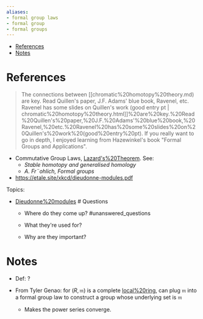 ```yaml
---
aliases:
- formal group laws
- formal group
- formal groups
---
```


-   [References](#references)
-   [Notes](#notes)














References
==========

> The connections between [[chromatic%20homotopy%20theory.md) are key. Read Quillen's paper, J.F. Adams' blue book, Ravenel, etc. Ravenel has some slides on Quillen's work (good entry pt | chromatic%20homotopy%20theory.html]]%20are%20key.%20Read%20Quillen's%20paper,%20J.F.%20Adams'%20blue%20book,%20Ravenel,%20etc.%20Ravenel%20has%20some%20slides%20on%20Quillen's%20work%20(good%20entry%20pt). If you really want to go in depth, I enjoyed learning from Hazewinkel's book "Formal Groups and Applications".

-   Commutative Group Laws, [Lazard's%20Theorem](Lazard's%20Theorem). See:
    -   *Stable homotopy and generalised homology*
    -   *A. Fr¨ohlich, Formal groups*
-   <https://etale.site/xkcd/dieudonne-modules.pdf>

Topics:

-   [Dieudonne%20modules](Dieudonne%20modules) \# Questions

    -   Where do they come up? \#unanswered_questions

    -   What they're used for?

    -   Why are they important?

Notes
=====

-   Def: ?

-   From Tyler Genao: for $(R, {\mathfrak{m}})$ is a complete [local%20ring](local%20ring), can plug ${\mathfrak{m}}$ into a formal group law to construct a group whose underlying set is ${\mathfrak{m}}$

    -   Makes the power series converge.
